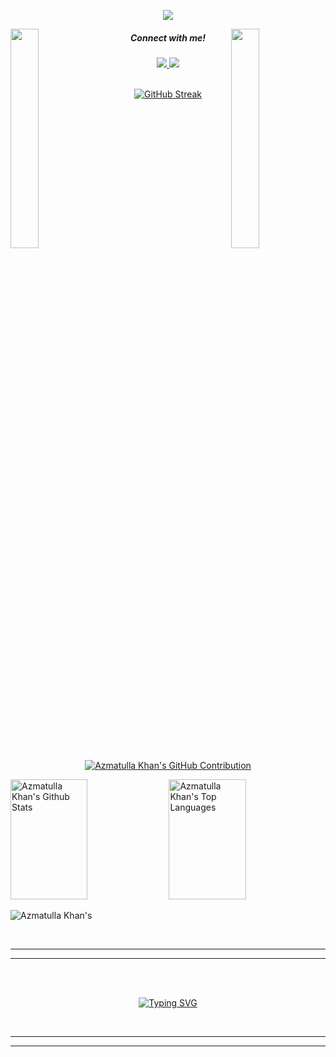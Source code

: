 
<p align="center">
  <a href="https://github.com/AzmatullaKhan"><img src="https://readme-typing-svg.herokuapp.com/?lines=I%20am%20Azmatulla;Front%20End%20Developer;1.5%2B%20years%20of%20coding%20experience;Always%20learning%20new%20things&center=true&width=380&height=45"></a>
</p>

<img align="left" src="https://user-images.githubusercontent.com/65187002/144930161-2f783401-8d27-4fdf-a2f7-cc0ba32f1f1f.gif" width="30%" style="display:inline;">

<img align="right" src="https://user-images.githubusercontent.com/65187002/144930161-2f783401-8d27-4fdf-a2f7-cc0ba32f1f1f.gif" width="30%" style="display:inline;">
<h5 align="center">Connect with me!</h5>

<div align="center"> 
  <a href="mailto:azmatpersonal@gmail.com">
    <img src="https://img.shields.io/badge/Gmail-333333?style=for-the-badge&logo=gmail&logoColor=red" />
  </a>
  <a href="https://linkedin.com/in/azmatulla-khan-259338246" target="_blank">
    <img src="https://img.shields.io/badge/LinkedIn-0077B5?style=for-the-badge&logo=linkedin&logoColor=white" target="_blank" />
  </a>
</div>

<br>

 <p align="center">
   <a href="https://github.com/AzmatullaKhan"><img src="https://github-readme-streak-stats.herokuapp.com?user=AzmatullaKhan&theme=gruvbox-duo&hide_border=true&card_width=568" alt="GitHub Streak" /></a>
</p>
 
<br/>


<p align="center">
  <a href="https://github.com/AzmatullaKhan">
    <img src="https://github-profile-summary-cards.vercel.app/api/cards/profile-details?username=AzmatullaKhan&theme=radical" alt="Azmatulla Khan's GitHub Contribution"/>
  </a>
</p>

<a> 
    <a href="https://github.com/AzmatullaKhan"><img alt="Azmatulla Khan's Github Stats" src="https://denvercoder1-github-readme-stats.vercel.app/api?username=AzmatullaKhan&show_icons=true&count_private=true&theme=react&border_color=7F3FBF&bg_color=0D1117&title_color=F85D7F&icon_color=F8D866" height="192px" width="49.5%"/></a>
  <a href="https://github.com/AzmatullaKhan"><img alt="Azmatulla Khan's Top Languages" src="https://denvercoder1-github-readme-stats.vercel.app/api/top-langs/?username=AzmatullaKhan&langs_count=8&layout=compact&theme=react&border_color=7F3FBF&bg_color=0D1117&title_color=F85D7F&icon_color=F8D866" height="192px" width="49.5%"/></a>
  <br/>
</a>


![Azmatulla Khan's](https://github-readme-activity-graph.vercel.app/graph?username=AzmatullaKhan&custom_title=AzmatullaKhan's%20GitHub%20Activity%20Graph&bg_color=0D1117&color=7F3FBF&line=7F3FBF&point=7F3FBF&area_color=FFFFFF&title_color=FFFFFF&area=true)


<br/>
<hr>
<hr/>
<br/>
<br/>


<div align="center">

[![Typing SVG](https://readme-typing-svg.herokuapp.com?font=Cascadia+code&pause=500&center=true&vCenter=true&random=false&width=435&lines=Thanks+for+your+time+🩵)](https://git.io/typing-svg)

</div>
<br/>
<hr>
<hr/>
<br/>
<br/>
